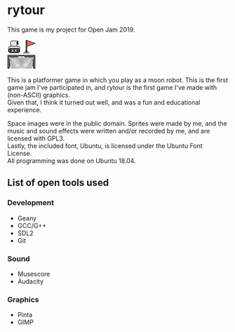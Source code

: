# rytour
This game is my project for Open Jam 2019.  


![The robot](Assets/Art/Character/robotR.png)![A flag](Assets/Art/World/flag.png)  
![A ground tile](Assets/Art/World/moon3.png)![A ground tile](Assets/Art/World/moon2.png)  

This is a platformer game in which you play as a moon robot. This is the first game jam I've participated in,
and rytour is the first game I've made with (non-ASCII) graphics.  
Given that, I think it turned out well, and was a fun and educational experience.  

Space images were in the public domain. Sprites were made by me, and the music
and sound effects were written and/or recorded by me, and are licensed with GPL3.  
Lastly, the included font, Ubuntu, is licensed under the Ubuntu Font License.  
All programming was done on Ubuntu 18.04.
  

## List of open tools used
### Development
- Geany
- GCC/G++
- SDL2
- Git  
### Sound
- Musescore
- Audacity  
### Graphics
- Pinta
- GIMP
  


